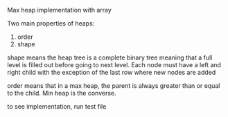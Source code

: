 Max heap implementation with array

Two main properties of heaps:
1. order
2. shape

shape means the heap tree is a complete binary tree meaning that a full level is filled out before going to next level. Each node must have a left and right child with the exception of the last row where new nodes are added

order means that in a max heap, the parent is always greater than or equal to the child. Min heap is the converse.

to see implementation, run test file
